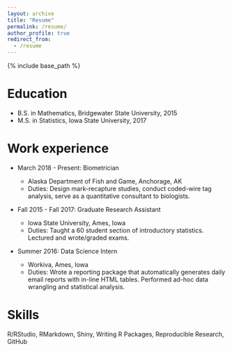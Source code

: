```yaml
---
layout: archive
title: "Resume"
permalink: /resume/
author_profile: true
redirect_from:
  - /resume
---
```


{% include base_path %}

Education
======
* B.S. in Mathematics, Bridgewater State University, 2015
* M.S. in Statistics, Iowa State University, 2017

Work experience
======
* March 2018 - Present: Biometrician
  * Alaska Department of Fish and Game, Anchorage, AK
  * Duties: Design mark-recapture studies, conduct coded-wire tag analysis, serve as a quantitative consultant to biologists.
    
* Fall 2015 - Fall 2017: Graduate Research Assistant
  * Iowa State University, Ames, Iowa
  * Duties: Taught a 60 student section of introductory statistics. Lectured and wrote/graded exams.
  
* Summer 2016: Data Science Intern
  * Workiva, Ames, Iowa
  * Duties: Wrote a reporting package that automatically generates daily email reports with in-line HTML tables. Performed ad-hoc data wrangling and statistical analysis.



  
Skills
======

R/RStudio, RMarkdown, Shiny, Writing R Packages, Reproducible Research, GitHub